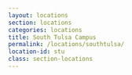 ```yaml
---
layout: locations
section: locations
categories: locations
title: South Tulsa Campus
permalink: /locations/southtulsa/
location-id: stu
class: section-locations
---
```


